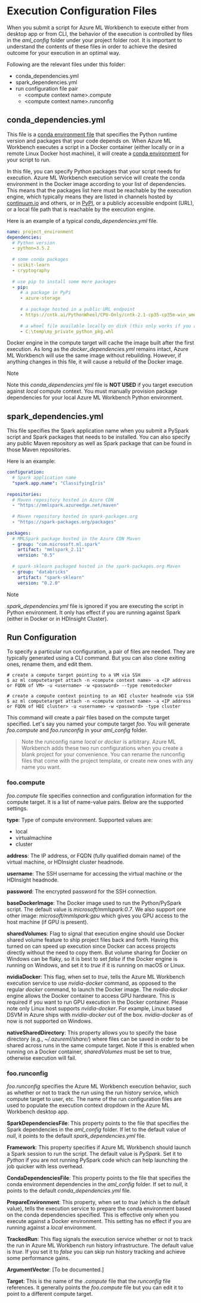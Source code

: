 # Execution Configuration Files

When you submit a script for Azure ML Workbench to execute either from desktop app or from CLI, the behavior of the execution is controlled by files in the *aml_config* folder under your project folder root. It is important to understand the contents of these files in order to achieve the desired outcome for your execution in an optimal way.

Following are the relevant files under this folder:
- conda_dependencies.yml
- spark_dependencies.yml
- run configuration file pair
    - \<compute context name>.compute
    - \<compute context name>.runconfig


## conda_dependencies.yml
This file is a [conda environment file](https://conda.io/docs/using/envs.html#create-environment-file-by-hand) that specifies the Python runtime version and packages that your code depends on. When Azure ML Workbench executes a script in a Docker container (either locally or in a remote Linux Docker host machine), it will create a [conda environment](https://conda.io/docs/using/envs.html) for your script to run. 

In this file, you can specify Python packages that your script needs for execution. Azure ML Workbench execution service will create the conda environment in the Docker image according to your list of dependencies. This means that the packages list here must be reachable by the execution engine, which typically means they are listed in channels hosted by [continuum.io](https://anaconda.org/conda-forge/repo) and others, or in [PyPI](https://pypi.python.org/pypi), or a publicly accessible endpoint (URL), or a local file path that is reachable by the execution engine.

Here is an example of a typical *conda_dependencies.yml* file.
```yaml
name: project_environment
dependencies:
  # Python version
  - python=3.5.2
  
  # some conda packages
  - scikit-learn
  - cryptography
  
  # use pip to install some more packages
  - pip:
     # a package in PyPi
     - azure-storage
     
     # a package hosted in a public URL endpoint
     - https://cntk.ai/PythonWheel/CPU-Only/cntk-2.1-cp35-cp35m-win_amd64.whl
     
     # a wheel file available locally on disk (this only works if you are executing against local target)
     - C:\temp\my_private_python_pkg.whl
```

Docker engine in the compute target will cache the image built after the first execution. As long as the *docker_dependencies.yml* remains intact, Azure ML Workbench will use the same image without rebuilding. However, if anything changes in this file, it will cause a rebuild of the Docker image.

>[!NOTE]
>Note this *conda_dependencies.yml* file is **NOT USED** if you target execution against _local_ compute context. You must manually provision package dependencies for your local Azure ML Workbench Python environment.

## spark_dependencies.yml
This file specifies the Spark application name when you submit a PySpark script and Spark packages that needs to be installed. You can also specify any public Maven repository as well as Spark package that can be found in those Maven repositories.

Here is an example:

```yaml
configuration:
  # Spark application name
  "spark.app.name": "ClassifyingIris"
  
repositories:
  # Maven repository hosted in Azure CDN
  - "https://mmlspark.azureedge.net/maven"
  
  # Maven repository hosted in spark-packages.org
  - "https://spark-packages.org/packages"
  
packages:
  # MMLSpark package hosted in the Azure CDN Maven
  - group: "com.microsoft.ml.spark"
    artifact: "mmlspark_2.11"
    version: "0.5"
    
  # spark-sklearn packaged hosted in the spark-packages.org Maven
  - group: "databricks"
    artifact: "spark-sklearn"
    version: "0.2.0"
```

>[!NOTE]
>*spark_dependencies.yml* file is ignored if you are executing the script in Python environment. It only has effect if you are running against Spark (either in Docker or in HDInsight Cluster).

## Run Configuration
To specify a particular run configuration, a pair of files are needed. They are typically generated using a CLI command. But you can also clone exiting ones, rename them, and edit them.

```shell
# create a compute target pointing to a VM via SSH
$ az ml computetarget attach -n <compute context name> -a <IP address or FQDN of VM> -u <username> -w <password> --type remotedocker

# create a compute context pointing to an HDI cluster headnode via SSH
$ az ml computetarget attach -n <compute context name> -a <IP address or FQDN of HDI cluster> -u <username> -w <password> -type cluster
```

This command will create a pair files based on the compute target specified. Let's say you named your compute target _foo_. You will generate _foo.compute_ and _foo.runconfig_ in your *aml_config* folder.

>Note the runconfig name _local_ or _docker_ is arbitrary. Azure ML Workbench adds these two run configurations when you create a blank project for your convenience. You can rename the runconfig files that come with the project template, or create new ones with any name you want.

### foo.compute
_foo.compute_ file specifies connection and configuration information for the compute target. It is a list of name-value pairs. Below are the supported settings.

**type**: Type of compute environment. Supported values are:
  - local
  - virtualmachine
  - cluster

**address**: The IP address, or FQDN (fully qualified domain name) of the virtual machine, or HDInsight cluster headnode.

**username**: The SSH username for accessing the virtual machine or the HDInsight headnode.

**password**: The encrypted password for the SSH connection.

**baseDockerImage**: The Docker image used to run the Python/PySpark script. The default value is _microsoft/mmlspark:0.7_. We also support one other image: _microsoft/mmlspark:gpu_ which gives you GPU access to the host machine (if GPU is present).

**sharedVolumes**: Flag to signal that execution engine should use Docker shared volume feature to ship project files back and forth. Having this turned on can speed up execution since Docker can access projects directly without the need to copy them. But volume sharing for Docker on Windows can be flaky, so it is best to set _false_ if the Docker engine is running on Windows, and set it to _true_ if it is running on macOS or Linux.

**nvidiaDocker**: This flag, when set to _true_, tells the Azure ML Workbench execution service to use _nvidia-docker_ command, as opposed to the regular _docker_ command, to launch the Docker image. The _nvidia-docker_ engine allows the Docker container to access GPU hardware. This is required if you want to run GPU execution in the Docker container. Please note only Linux host supports _nvidia-docker_. For example, Linux based DSVM in Azure ships with _nvidia-docker_ out of the box. _nvidia-docker_ as of now is not supported on Windows.

**nativeSharedDirectory**: This property allows you to specify the base directory (e.g., _~/.azureml/share/_) where files can be saved in order to be shared across runs in the same compute target. Note if this is enabled when running on a Docker container, _sharedVolumes_ must be set to true, otherwise execution will fail.

### foo.runconfig
_foo.runconfig_ specifies the Azure ML Workbench execution behavior, such as whether or not to track the run using the run history service, which compute target to user, etc. The name of the run configuration files are used to populate the execution context dropdown in the Azure ML Workbench desktop app.

**SparkDependenciesFile**: This property points to the file that specifies the Spark dependencies in the *aml_config* folder. If let to the default value of _null_, it points to the default *spark_dependencies.yml* file.

**Framework**: This property specifies if Azure ML Workbench should launch a Spark session to run the script. The default value is _PySpark_. Set it to _Python_ if you are not running PySpark code which can help launching the job quicker with less overhead.

**CondaDependenciesFile**: This property points to the file that specifies the conda environment dependencies in the *aml_config* folder. If set to _null_, it points to the default *conda_dependencies.yml* file.

**PrepareEnvironment**: This property, when set to _true_ (which is the default value), tells the execution service to prepare the conda environment based on the conda dependencies specified. This is effective only when you execute against a Docker environment. This setting has no effect if you are running against a _local_ environment. 

**TrackedRun**: This flag signals the execution service whether or not to track the run in Azure ML Workbench run history infrastructure. The default value is _true_. If you set it to _false_ you can skip run history tracking and achieve some performance gains.

**ArgumentVector**: [To be documented.]

**Target**: This is the name of the _.compute_ file that the _runconfig_ file references. It generally points the _foo.compute_ file but you can edit it to point to a different compute target.
